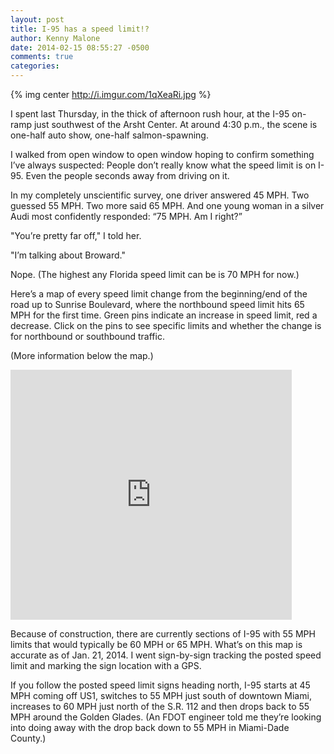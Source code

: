 ```yaml
---
layout: post
title: I-95 has a speed limit!?
author: Kenny Malone
date: 2014-02-15 08:55:27 -0500
comments: true
categories: 
---
```

<!-- more -->
{% img center http://i.imgur.com/1qXeaRi.jpg %}

I spent last Thursday, in the thick of afternoon rush hour, at the I-95 on-ramp just southwest of the Arsht Center. At around 4:30 p.m., the scene is one-half auto show, one-half salmon-spawning.

I walked from open window to open window hoping to confirm something I’ve always suspected: People don’t really know what the speed limit is on I-95. Even the people seconds away from driving on it.

In my completely unscientific survey, one driver answered 45 MPH. Two guessed 55 MPH. Two more said 65 MPH. And one young woman in a silver Audi most confidently responded: “75 MPH. Am I right?”

"You’re pretty far off," I told her.

"I’m talking about Broward."

Nope. (The highest any Florida speed limit can be is 70 MPH for now.)

Here’s a map of every speed limit change from the beginning/end of the road up to Sunrise Boulevard, where the northbound speed limit hits 65 MPH for the first time. Green pins indicate an increase in speed limit, red a decrease. Click on the pins to see specific limits and whether the change is for northbound or southbound traffic.

(More information below the map.)

<iframe frameborder="no" height="400" scrolling="no" src="https://www.google.com/fusiontables/embedviz?q=select+col0+from+1aPP7Cqv9BPpB8kVPwOuMV8Nk0tKUq_pQ82g-3Tg&amp;viz=MAP&amp;h=false&amp;lat=25.988748347638136&amp;lng=-80.13209057814744&amp;t=1&amp;z=10&amp;l=col0&amp;y=2&amp;tmplt=3&amp;hml=GEOCODABLE" width="450"></iframe>

Because of construction, there are currently sections of I-95 with 55 MPH limits that would typically be 60 MPH or 65 MPH. What’s on this map is accurate as of Jan. 21, 2014. I went sign-by-sign tracking the posted speed limit and marking the sign location with a GPS.

If you follow the posted speed limit signs heading north, I-95 starts at 45 MPH coming off US1, switches to 55 MPH just south of downtown Miami, increases to 60 MPH just north of the S.R. 112 and then drops back to 55 MPH around the Golden Glades. (An FDOT engineer told me they’re looking into doing away with the drop back down to 55 MPH in Miami-Dade County.)
